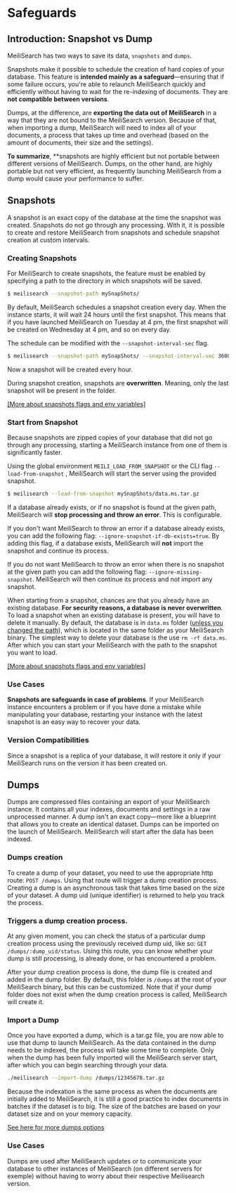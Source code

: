 # Safeguards

## Introduction: Snapshot vs Dump

MeiliSearch has two ways to save its data, `snapshots` and `dumps`.

Snapshots make it possible to schedule the creation of hard copies of your database. This feature is **intended mainly as a safeguard**—ensuring that if some failure occurs, you're able to relaunch MeiliSearch quickly and efficiently without having to wait for the re-indexing of documents. They are **not compatible between versions**.

Dumps, at the difference, are **exporting the data out of MeiliSearch** in a way that they are not bound to the MeiliSearch version. Because of that, when importing a dump, MeiliSearch will need to index all of your documents, a process that takes up time and overhead (based on the amount of documents, their size and the settings).

**To summarize**, **snapshots are highly efficient but not portable between different versions of MeiliSearch. Dumps, on the other hand, are highly portable but not very efficient, as frequently launching MeiliSearch from a dump would cause your performance to suffer.

## Snapshots

A snapshot is an exact copy of the database at the time the snapshot was created. Snapshots do not go through any processing.
With it, it is possible to create and restore MeiliSearch from snapshots and schedule snapshot creation at custom intervals.

### Creating Snapshots

For MeiliSearch to create snapshots, the feature must be enabled by specifying a path to the directory in which snapshots will be saved.

```bash
$ meilisearch --snapshot-path mySnapShots/
```

By default, MeiliSearch schedules a snapshot creation every day. When the instance starts, it will wait 24 hours until the first snapshot. This means that if you have launched MeiliSearch on Tuesday at 4 pm, the first snapshot will be created on Wednesday at 4 pm, and so on every day.

The schedule can be modified with the `--snapshot-interval-sec` flag.

```bash
$ meilisearch --snapshot-path mySnapShots/ --snapshot-interval-sec 3600
```

Now a snapshot will be created every hour.

During snapshot creation, snapshots are **overwritten**. Meaning, only the last snapshot will be present in the folder.

[[More about snapshots flags and env variables]](/guides/advanced_guides/configuration.md#schedule-snapshot-creation)

### Start from Snapshot

Because snapshots are zipped copies of your database that did not go through any processing, starting a MeiliSearch instance from one of them is significantly faster.

Using the global environment `MEILI_LOAD_FROM_SNAPSHOT` or the CLI flag `--load-from-snapshot` , MeiliSearch will start the server using the provided snapshot.

```bash
$ meilisearch --load-from-snapshot mySnapShots/data.ms.tar.gz
```

If a database already exists, or if no snapshot is found at the given path, MeiliSearch will **stop processing and throw an error**. This is configurable.

If you don't want MeiliSearch to throw an error if a database already exists, you can add the following flag: `--ignore-snapshot-if-db-exists=true`. By adding this flag, if a database exists, MeiliSearch will **not** import the snapshot and continue its process.

If you do not want MeiliSearch to throw an error when there is no snapshot at the given path you can add the following flag: `--ignore-missing-snapshot`. MeiliSearch will then continue its process and not import any snapshot.

When starting from a snapshot, chances are that you already have an existing database. **For security reasons, a database is never overwritten**. To load a snapshot when an existing database is present, you will have to delete it manually. By default, the database is in `data.ms` folder ([unless you changed the path](/guides/advanced_guides/configuration.md#database-path)), which is located in the same folder as your MeiliSearch binary.
The simplest way to delete your database is the use `rm -rf data.ms`. After which you can start your MeiliSearch with the path to the snapshot you want to load.

[[More about snapshots flags and env variables]](/guides/advanced_guides/configuration.md#schedule-snapshot-creation)

### Use Cases

**Snapshots are safeguards in case of problems**. If your MeiliSearch instance encounters a problem or if you have done a mistake while manipulating your database, restarting your instance with the latest snapshot is an easy way to recover your data.

### Version Compatibilities

Since a snapshot is a replica of your database, it will restore it only if your MeiliSearch runs on the version it has been created on.

## Dumps

Dumps are compressed files containing an export of your MeiliSearch instance. It contains all your indexes, documents and settings in a raw unprocessed manner. A dump isn't an exact copy—more like a blueprint that allows you to create an identical dataset. Dumps can be imported on the launch of MeiliSearch. MeiliSearch will start after the data has been indexed.

### Dumps creation

To create a dump of your dataset, you need to use the appropriate http route: `POST /dumps`. Using that route will trigger a dump creation process. Creating a dump is an asynchronous task that takes time based on the size of your dataset. A dump uid (unique identifier) is returned to help you track the process.

<code-samples id="post_dump_1" />

### Triggers a dump creation process.

At any given moment, you can check the status of a particular dump creation process using the previously received dump uid, like so: `GET /dumps/:dump_uid/status`. Using this route, you can know whether your dump is still processing, is already done, or has encountered a problem.

<code-samples id="get_dump_status_1" />

After your dump creation process is done, the dump file is created and added in the dump folder. By default, this folder is `/dumps` at the root of your MeiliSearch binary, but this can be customized. Note that if your dump folder does not exist when the dump creation process is called, MeiliSearch will create it.

### Import a Dump

Once you have exported a dump, which is a tar.gz file, you are now able to use that dump to launch MeiliSearch. As the data contained in the dump needs to be indexed, the process will take some time to complete. Only when the dump has been fully imported will the MeiliSearch server start, after which you can begin searching through your data.

```bash
./meilisearch --import-dump /dumps/12345678.tar.gz
```

Because the indexation is the same process as when the documents are initially added to MeiliSearch, it is still a good practice to index documents in batches if the dataset is to big. The size of the batches are based on your dataset size and on your memory capacity.

[See here for more dumps options](/guides/advanced_guides/configuration.md#dumps-folder)

### Use Cases

Dumps are used after MeiliSearch updates or to communicate your database to other instances of MeiliSearch (on different servers for exemple) without having to worry about their respective Meilisearch version.
